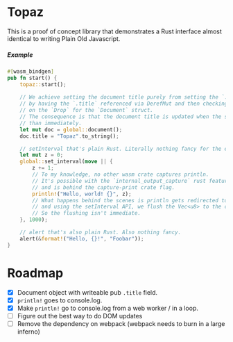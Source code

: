 # Topaz

This is a proof of concept library that demonstrates a Rust interface almost identical to 
writing Plain Old Javascript.

##### Example 
```rust
#[wasm_bindgen]
pub fn start() {
    topaz::start();
    
    // We achieve setting the document title purely from setting the `.title` field
    // by having the `.title` referenced via DerefMut and then checking for changes
    // on the `Drop` for the `Document` struct.
    // The consequence is that the document title is updated when the struct drops, rather
    // than immediately. 
    let mut doc = global::document();
    doc.title = "Topaz".to_string();

    // setInterval that's plain Rust. Literally nothing fancy for the end user here.
    let mut z = 0;
    global::set_interval(move || {
        z += 1;
        // To my knowledge, no other wasm crate captures println.
        // It's possible with the `internal_output_capture` rust feature, so it requires the nightly compiler
        // and is behind the capture-print crate flag.
        println!("Hello, world! {}", z);
        // What happens behind the scenes is println gets redirected to a Vec<u8>
        // and using the setInterval API, we flush the Vec<u8> to the console.
        // So the flushing isn't immediate.
    }, 1000);

    // alert that's also plain Rust. Also nothing fancy.
    alert(&format!("Hello, {}!", "Foobar"));
}
```

# Roadmap

- [x] Document object with writeable pub `.title` field.
- [x] `println!` goes to console.log.
- [x] Make `println!` go to console.log from a web worker / in a loop.
- [ ] Figure out the best way to do DOM updates
- [ ] Remove the dependency on webpack (webpack needs to burn in a large inferno)